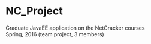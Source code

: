 # NC_Project
Graduate JavaEE application on the NetCracker courses  
Spring, 2016 (team project, 3 members) 
